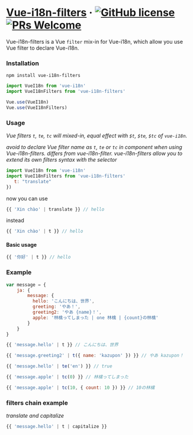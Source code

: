 # [Vue-i18n-filters](#) &middot; [![GitHub license](https://img.shields.io/badge/license-MIT-blue.svg)](https://github.com/nguyenthanh1995/vue-i18n-filters/blob/master/LICENSE)  [![PRs Welcome](https://img.shields.io/badge/PRs-welcome-brightgreen.svg)](#)

Vue-i18n-filters is a Vue `filter` mix-in for Vue-i18n, which allow you use Vue filter to declare Vue-i18n.

### Installation

```
npm install vue-i18n-filters
```

```JavaScript
import VueI18n from 'vue-i18n'
import VueI18nFilters from 'vue-i18n-filters'

Vue.use(VueI18n)
Vue.use(VueI18nFilters)
```

### Usage

*Vue filters `t`, `te`, `tc` will mixed-in,
equal effect with `$t`, `$te`, `$tc` of `vue-i18n`.*

*avoid to declare Vue filter name as `t`, `te` or `tc` in component when using Vue-i18n-filters.*
*differs from vue-i18n-filter.  vue-i18n-filters allow you to extend its own filters syntax with the selector*

```JavaScript
import VueI18n from 'vue-i18n'
import VueI18nFilters from 'vue-i18n-filters'                                                             Vue.use(VueI18n)                                     Vue.use(VueI18nFilters, {
   t: "translate"
})
```

now you can use

```vue.js
{{ 'Xin chào' | translate }} // hello
```

instead

```vue.js
{{ 'Xin chào' | t }} // hello
```

#### Basic usage

```vue.js
{{ '你好' | t }} // hello
```

### Example

```JavaScript
var message = {
    ja: {
        message: {
          hello: 'こんにちは、世界',
          greeting: 'やあ！',
          greeting2: 'やあ {name}！',
          apple: '林檎ってしまった | one 林檎 | {count}の林檎'
        }
    }
}
```

```vue.js
{{ 'message.hello' | t }} // こんにちは、世界
```

```vue.js
{{ 'message.greeting2' | t({ name: 'kazupon' }) }} // やあ kazupon！
```

```vue.js
{{ 'message.hello' | te('en') }} // true
```

```vue.js
{{ 'message.apple' | tc(0) }} // 林檎ってしまった
```

```vue.js
{{ 'message.apple' | tc(10, { count: 10 }) }} // 10の林檎
```

### filters chain example

*translate and capitalize*

```vue.js
{{ 'message.hello' | t | capitalize }}
```

